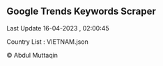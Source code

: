 

## Google Trends Keywords Scraper 
 
Last Update 16-04-2023 , 02:00:45

Country List :
VIETNAM.json



© Abdul Muttaqin 
